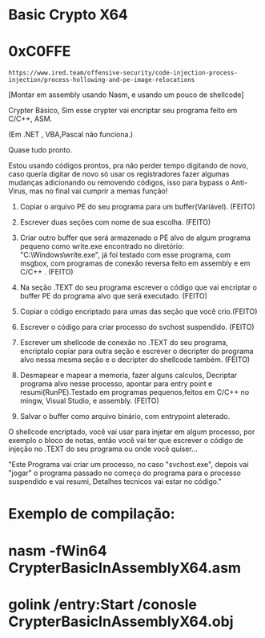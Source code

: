 # Basic Crypto X64
# 0xC0FFE
    https://www.ired.team/offensive-security/code-injection-process-injection/process-hollowing-and-pe-image-relocations

[Montar em assembly usando Nasm, e usando um pouco de  shellcode]

Crypter Básico, Sim esse crypter vai encriptar seu programa feito em C/C++, ASM.

 (Em .NET , VBA,Pascal não funciona.)

Quase tudo pronto.

Estou usando códigos prontos, pra não perder tempo digitando de novo, caso queria digitar de novo só usar os registradores fazer algumas mudanças adicionando ou removendo códigos, isso para bypass o Anti-Vírus, mas no final vai cumprir a memas função!

1. Copiar o arquivo PE do seu programa para um buffer(Variável). (FEITO)

2. Escrever duas seções com nome de sua escolha. (FEITO)

3. Criar outro buffer que será armazenado o PE alvo de algum programa pequeno como write.exe encontrado no diretório: "C:\Windows\write.exe", já foi testado com esse programa, com msgbox, com programas de conexão reversa feito em assembly e em C/C++ . (FEITO)

4. Na seção .TEXT do seu programa escrever o código que vai encriptar o buffer PE do programa alvo que será executado. (FEITO)

5. Copiar o código encriptado para umas das seção que você crio.(FEITO)
6. Escrever o código para criar processo do svchost suspendido. (FEITO)

7. Escrever um shellcode de conexão no .TEXT do seu programa, encriptalo copiar para outra seção e escrever o decripter do programa alvo nessa mesma seção e o decripter do shellcode também. (FEITO)

8. Desmapear e mapear a memoria, fazer alguns calculos, Decriptar programa alvo nesse processo, apontar para entry point e resumi(RunPE).Testado em programas pequenos,feitos em C/C++ no mingw, Visual Studio, e assembly. (FEITO)

9. Salvar o buffer como arquivo binário, com entrypoint aleterado.


O shellcode encriptado, você vai usar para injetar em algum processo, por exemplo o bloco de notas, então você vai ter que escrever o código de injeção no .TEXT do seu programa ou onde você quiser... 

"Este Programa vai criar um processo, no caso "svchost.exe", depois vai "jogar" o programa passado no começo do programa para o processo suspendido e vai resumi, Detalhes tecnicos vai estar no código."


# Exemplo de compilação:
# nasm -fWin64 CrypterBasicInAssemblyX64.asm
# golink /entry:Start /conosle CrypterBasicInAssemblyX64.obj


